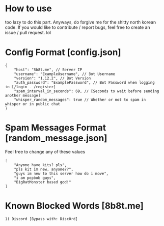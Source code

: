 # How to use
too lazy to do this part. Anyways, do forgive me for the shitty north korean code. If you would like to contribute / report bugs, feel free to create an issue / pull request. lol

# Config Format [config.json]
```
{
    "host": "8b8t.me", // Server IP
    "username": "ExampleUsername", // Bot Username
    "version": "1.12.2", // Bot Version
    "auth_password": "ExamplePassword", // Bot Password when logging in [/login - /register]
    "spam_interval_in_seconds": 69, // [Seconds to wait before sending another message]
    "whisper_random_messages": true // Whether or not to spam in whisper or in public chat
}
```

# Spam Messages Format [random_message.json]
Feel free to change any of these values
```
[
    "Anyone have kits? pls",
    "pls kit im new, anyone??",
    "guys im new to this server how do i move",
    "i am popbob guys",
    "BigRatMonster based god!"
]
```

# Known Blocked Words [8b8t.me]
```
1) Discord [Bypass with: Disc0rd]
```
